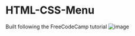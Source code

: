 # HTML-CSS-Menu

Built following the FreeCodeCamp tutorial
![image](https://user-images.githubusercontent.com/75355071/192360934-33d01f7d-8595-4975-84b1-e1365a29b5de.png)
